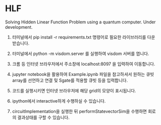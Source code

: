 # HLF
Solving Hidden Linear Function Problem using a quantum computer. Under development.
1. 터미널에서  pip install -r requirements.txt  명령어로 필요한 라이브러리를 다운받습니다.

2. 터미널에서  python -m visdom.server  를 실행하여 visdom 서버를 엽니다.

3. 크롬 등 인터넷 브라우저에서 주소창에  localhost:8097 을 입력하여 이동합니다.

4. jupyter notebook을 활용하여 Example.ipynb 파일을 참고하셔서 원하는 큐빗 array를 선언하고 연결 및 Sgate를 적용할 큐빗 등을 입력합니다.

5. 코드를 실행시키면 인터넷 브라우저에 해당 grid의 모양이 표시됩니다.

6. ipython에서 interactive하게 수행하실 수 있습니다.

7. circuitImplementation을 실행한 뒤 performStatevectorSim을 수행하면 회로의 결과상태를 구할 수 있습니다.
